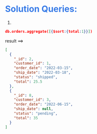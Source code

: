 <h1 style="color:#397ce7">Solution Queries:</h1>

1.

```json
db.orders.aggregate([{$sort:{total:1}}])

```

result ==>

```json
[
  {
    "_id": 2,
    "customer_id": 1,
    "order_date": "2022-03-15",
    "ship_date": "2022-03-18",
    "status": "shipped",
    "total": 25.5
  },
  {
    "_id": 8,
    "customer_id": 3,
    "order_date": "2022-06-15",
    "ship_date": null,
    "status": "pending",
    "total": 35
  }
]
```
